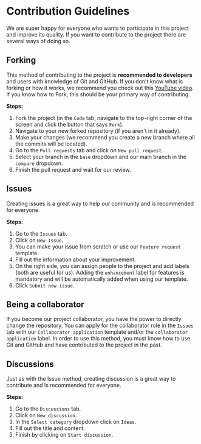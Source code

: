 # Contribution Guidelines
We are super happy for everyone who wants to participate in this project and improve its quality. If you want to contribute to the project there are several ways of doing so.

## Forking
This method of contributing to the project is **recommended to developers** and users with knowledge of Git and GitHub. If you don't know what is forking or how it works, we recommend you check out this [YouTube video](https://youtu.be/nT8KGYVurIU). If you know how to Fork, this should be your primary way of contributing.

**Steps:**
1. Fork the project (in the `Code` tab, navigate to the top-right corner of the screen and click the button that says `Fork`).
2. Navigate to your new forked repository (if you aren't in it already).
3. Make your changes (we recommend you create a new branch where all the commits will be located).
4. Go to the `Pull requests` tab and click on `New pull request`.
5. Select your branch in the `base` dropdown and our main branch in the `compare` dropdown.
6. Finish the pull request and wait for our review.

## Issues
Creating issues is a great way to help our community and is recommended for everyone.

**Steps:**
1. Go to the `Issues` tab.
2. Click on `New Issue`.
3. You can make your issue from scratch or use our `Feature request` template.
4. Fill out the information about your improvement.
5. On the right side, you can assign people to the project and add labels (both are useful for us). Adding the `enhancement` label for features is mandatory and will be automatically added when using our template.
6. Click `Submit new issue`.

## Being a collaborator
If you become our project collaborator, you have the power to directly change the repository. You can apply for the collaborator role in the `Issues` tab with our `Collaborator application` template and/or the `collaborator application` label. In order to use this method, you must know how to use Git and GitHub and have contributed to the project in the past.

## Discussions
Just as with the Issue method, creating discussion is a great way to contribute and is recommended for everyone.

**Steps:**
1. Go to the `Discussions` tab.
2. Click on `New discussion`.
3. In the `Select category` dropdown click on `Ideas`.
4. Fill out the title and content.
5. Finish by clicking on `Start discussion`.
